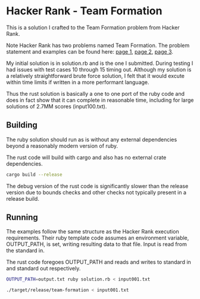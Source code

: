 # Hacker Rank - Team Formation

This is a solution I crafted to the Team Formation problem from Hacker Rank.

Note Hacker Rank has two problems named Team Formation. The problem statement
and examples can be found here: [page 1](problem_statement_1.png),
[page 2](problem_statement_2.png), [page 3](problem_statement_3.png).

My initial solution is in solution.rb and is the one I submitted. During testing
I had issues with test cases 10 through 15 timing out. Although my solution is
a relatively straightforward brute force solution, I felt that it would excute
within time limits if written in a more performant language.

Thus the rust solution is basically a one to one port of the ruby code and does
in fact show that it can complete in reasonable time, including for large
solutions of 2.7MM scores (input100.txt).

## Building

The ruby solution should run as is without any external dependencies beyond a
reasonably modern version of ruby.

The rust code will build with cargo and also has no external crate dependencies.

```bash
cargo build --release
```

The debug version of the rust code is significantly slower than the release version
due to bounds checks and other checks not typically present in a release build.

## Running

The examples follow the same structure as the Hacker Rank execution requirements.
Their ruby template code assumes an environment variable, OUTPUT\_PATH, is set,
writing resulting data to that file. Input is read from the standard in.

The rust code foregoes OUTPUT\_PATH and reads and writes to standard in and
standard out respectively.

```bash
OUTPUT_PATH=output.txt ruby solution.rb < input001.txt
```

```bash
./target/release/team-formation < input001.txt
```
